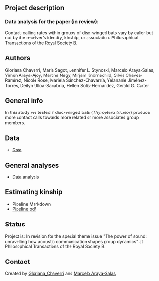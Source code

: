 ## Project description

### Data analysis for the paper (in review):

Contact-calling rates within groups of disc-winged bats vary by caller but not by the receiver’s identity, kinship, or association. Philosophical Transactions of the Royal Society B. 

## Authors
Gloriana Chaverri, Maria Sagot, Jennifer L. Stynoski, Marcelo Araya-Salas, Yimen Araya-Ajoy, Martina Nagy, Mirjam Knörnschild, Silvia Chaves-Ramírez, Nicole Rose, Mariela Sánchez-Chavarría, Yelananie Jiménez-Torres, Deilyn Ulloa-Sanabria, Hellen Solís-Hernández, Gerald G. Carter 

## General info

In this study we tested if disc-winged bats (_Thyroptera tricolor_) produce more contact calls towards more related or more associated group members.

## Data
* [Data](https://github.com/morceglo/Vocal-interactions-Thyroptera-tricolor/tree/main/data)

## General analyses
* [Data analysis](https://github.com/morceglo/Vocal-interactions-Thyroptera-tricolor/blob/main/scripts/data_analysis.html)

## Estimating kinship
* [Pipeline Markdown](https://github.com/morceglo/Vocal-interactions-Thyroptera-tricolor/blob/Main/Pipeline%20GBS%20relatedness%20(Thyroptera).md)
* [Pipeline pdf](https://github.com/morceglo/Vocal-interactions-Thyroptera-tricolor/blob/Main/Pipeline%20GBS%20relatedness%20(Thyroptera).md)

## Status
Project is: In revision for the special theme issue "The power of sound: unravelling how acoustic communication shapes group dynamics" at Philosophical Transactions of the Royal Society B.

## Contact
Created by [Gloriana_Chaverri](batcr.com/) and [Marcelo Araya-Salas](marce10.github.io/)
